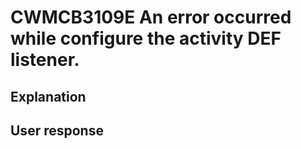 # CWMCB3109E An error occurred while configure the activity DEF listener.

## Explanation

## User response